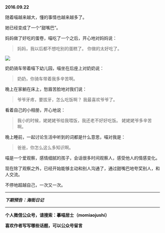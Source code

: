 **2016.09.22**

随着喵越来越大，懂的事情也越来越多了。

她已经变成了一个“甜嘴巴”。

妈妈做了好吃的蛋卷，喵吃了一个之后，开心地对妈妈说：
>妈妈，我以后都不想吃别的蛋糕了。
>你做的太好吃了。

![](http://upload-images.jianshu.io/upload_images/51001-571f1154a88ca9f8.jpg?imageMogr2/auto-orient/strip%7CimageView2/2/w/1240)

奶奶骑车带着喵下幼儿园，喵坐在后座上对奶奶说：
>奶奶，你骑车带着我多辛苦啊。

晚上在家躺在床上，愁眉苦脸地对我们说：
>爷爷牙疼，要拔牙，怎么吃饭啊？
>我最喜欢爷爷了。

看着自己的小相册，开心地说：
>我小的时候，姥姥姥爷给我喂饭，我还老不好好吃饭。
>姥姥姥爷多辛苦啊。

晚上睡前，一起讨论生活中听到的词都是什么意思，喵对我是：
>爸爸，你怎么这么多知识啊。

喵是一个爱观察，感情细腻的孩子，会话很多时间观察人，感受他人的情感变化。

现在除了观察之外，已经开始能够主动和别人沟通了，通过甜嘴巴地夸奖别人，和人交流。

不停地超越自己，一次又一次。

***

***下期预告：海街日记***

***

**个人微信公众号，请搜索：摹喵居士（momiaojushi）**

**喜欢作者写写哪些话题，可以公众号留言**